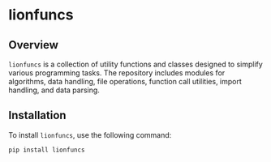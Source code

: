 # lionfuncs

## Overview

`lionfuncs` is a collection of utility functions and classes designed to simplify various programming tasks. The repository includes modules for algorithms, data handling, file operations, function call utilities, import handling, and data parsing.

## Installation

To install `lionfuncs`, use the following command:

```bash
pip install lionfuncs
```
